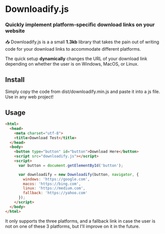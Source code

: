# Downloadify.js
### Quickly implement platform-specific download links on your website
📥 Downloadify.js is a a small **1.3kb** library that takes the pain out of writing code for your download links to accommodate different platforms.

The quick setup __dynamically__ changes the URL of your download link depending on whether the user is on Windows, MacOS, or Linux.

## Install
Simply copy the code from dist/downloadify.min.js and paste it into a js file. Use in any web project!

## Usage
```html
<html>
  <head>
    <meta charset="utf-8">
    <title>Download Test</title>
  </head>
  <body>
    <button type="button" id="button">Download Here</button>
    <script src="downloadify.js"></script>
    <script>
      var button = document.getElementById('button');

      var downloadify = new Downloadify(button, navigator, {
        windows: 'https://google.com',
        macos: 'https://bing.com',
        linux: 'https://medium.com',
        fallback: 'https://yahoo.com'
      });
    </script>
  </body>
</html>
```


It only supports the three platforms, and a fallback link in case the user is not on one of these 3 platforms, but I'll improve on it in the future. 
